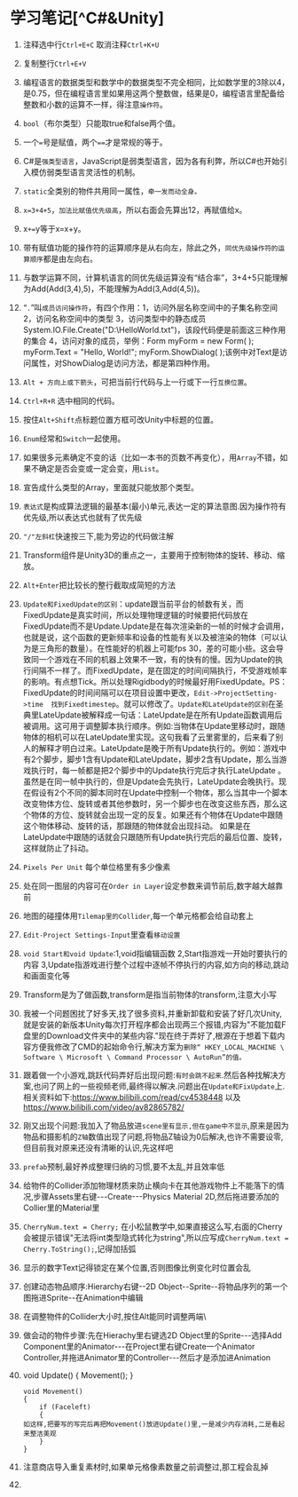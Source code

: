 # 学习笔记[^C#&Unity]

1. 注释选中行`Ctrl+E+C`    取消注释`Ctrl+K+U`

2. 复制整行`Ctrl+E+V`

3. 编程语言的数据类型和数学中的数据类型不完全相同，比如数学里的3除以4，是0.75，但在编程语言里如果用这两个整数做，结果是0，编程语言里配备给整数和小数的运算不一样，得注意`操作符`。

4. `bool`（布尔类型）只能取true和false两个值。

5. 一个`=`号是赋值，两个`==`才是常规的等于。

6. C#是`强类型语言`，JavaScript是弱类型语言，因为各有利弊，所以C#也开始引入模仿弱类型语言灵活性的机制。 

7. `static`全类别的物件共用同一属性，`牵一发而动全身。`

8. `x=3+4+5`，`加法比赋值优先级高`，所以右面会先算出12，再赋值给x。

9. x`+=`y等于x=x+y。

10. 带有赋值功能的操作符的运算顺序是从右向左，除此之外，`同优先级操作符的运算顺序`都是由左向右。

11. 与数学运算不同，计算机语言的同优先级运算没有“结合率”，3+4+5只能理解为Add(Add(3,4),5)，不能理解为Add(3,Add(4,5))。

12. “`.`”叫`成员访问操作符`，有四个作用：1，访问外层名称空间中的子集名称空间 2，访问名称空间中的类型 3，访问类型中的静态成员 System.IO.File.Create("D:\\HelloWorld.txt")，该段代码便是前面这三种作用的集合 4，访问对象的成员，举例：Form myForm = new Form( ); myForm.Text = "Hello, World!"; myForm.ShowDialog( );该例中对Text是访问属性，对ShowDialog是访问方法，都是第四种作用。

13. `Alt + 方向上或下箭头`，可把当前行代码与上一行或下一行`互换位置`。

14. `Ctrl+R+R` 选中相同的代码。

15. 按住`Alt+Shift`点标题位置方框可改Unity中标题的位置。

16. `Enum`经常和`Switch`一起使用。

17. 如果很多元素确定不变的话（比如一本书的页数不再变化），用`Array`不错，如果不确定是否会变或一定会变，用`List`。

18. 宣告成什么类型的Array，里面就只能放那个类型。

19. `表达式`是构成算法逻辑的最基本(最小)单元,表达一定的算法意图.因为操作符有优先级,所以表达式也就有了优先级

20. `"/"左斜杠`快速按三下,能为旁边的代码做注解

21. Transform组件是Unity3D的重点之一，主要用于控制物体的旋转、移动、缩放。

22. `Alt+Enter`把比较长的整行截取成简短的方法

23. `Update和FixedUpdate的区别`：update跟当前平台的帧数有关，而FixedUpdate是真实时间，所以处理物理逻辑的时候要把代码放在FixedUpdate而不是Update.Update是在每次渲染新的一帧的时候才会调用，也就是说，这个函数的更新频率和设备的性能有关以及被渲染的物体（可以认为是三角形的数量）。在性能好的机器上可能fps 30，差的可能小些。这会导致同一个游戏在不同的机器上效果不一致，有的快有的慢。因为Update的执行间隔不一样了。而FixedUpdate，是在固定的时间间隔执行，不受游戏帧率的影响。有点想Tick。所以处理Rigidbody的时候最好用FixedUpdate。PS：FixedUpdate的时间间隔可以在项目设置中更改，`Edit->ProjectSetting->time  找到Fixedtimestep`。就可以修改了。`Update和LateUpdate的区别`在圣典里LateUpdate被解释成一句话：LateUpdate是在所有Update函数调用后被调用。这可用于调整脚本执行顺序。例如:当物体在Update里移动时，跟随物体的相机可以在LateUpdate里实现。这句我看了云里雾里的，后来看了别人的解释才明白过来。LateUpdate是晚于所有Update执行的。例如：游戏中有2个脚步，脚步1含有Update和LateUpdate，脚步2含有Update，那么当游戏执行时，每一帧都是把2个脚步中的Update执行完后才执行LateUpdate 。虽然是在同一帧中执行的，但是Update会先执行，LateUpdate会晚执行。现在假设有2个不同的脚本同时在Update中控制一个物体，那么当其中一个脚本改变物体方位、旋转或者其他参数时，另一个脚步也在改变这些东西，那么这个物体的方位、旋转就会出现一定的反复。如果还有个物体在Update中跟随这个物体移动、旋转的话，那跟随的物体就会出现抖动。 如果是在LateUpdate中跟随的话就会只跟随所有Update执行完后的最后位置、旋转，这样就防止了抖动。

24. `Pixels Per Unit` 每个单位格里有多少像素

25. 处在同一图层的内容可在`Order in Layer`设定参数来调节前后,数字越大越靠前

26. 地图的碰撞体用`Tilemap里的Collider`,每一个单元格都会给自动套上

27. `Edit-Project Settings-Input`里查看`移动设置`

28. `void Start和void Update`:1,void指编辑函数  2,Start指游戏一开始时要执行的内容  3,Update指游戏进行整个过程中逐帧不停执行的内容,如方向的移动,跳动和画面变化等

29. Transform是为了做函数,transform是指当前物体的transform,注意大小写

30. 我被一个问题困扰了好多天,找了很多资料,并重新卸载和安装了好几次Unity,就是安装的新版本Unity每次打开程序都会出现两三个报错,内容为"不能加载F盘里的Download文件夹中的某些内容."现在终于弄好了,根源在于想着下载内容方便我修改了CMD的起始命令行,解决方案为`删除“ HKEY_LOCAL_MACHINE \ Software \ Microsoft \ Command Processor \ AutoRun”的值。`

31. 跟着做一个小游戏,跳跃代码弄好后出现问题:`有时会跳不起来`.然后各种找解决方案,也问了网上的一些视频老师,最终得以解决.问题出在`Update和FixUpdate`上.相关资料如下:https://www.bilibili.com/read/cv4538448  以及  https://www.bilibili.com/video/av82865782/

32. 刚又出现个问题:我加入了物品放进`scene里有显示,但在game中不显示`,原来是因为物品和摄影机的`Z轴`数值出现了问题,将物品Z轴设为0后解决,也许不需要设零,但目前我对原来还没有清晰的认识,先这样吧

33. `prefab`预制,最好养成整理归纳的习惯,要不太乱,并且效率低

34. 给物件的Collider添加物理材质来防止横向卡在其他游戏物件上不能落下的情况,步骤Assets里右键---Create---Physics Material 2D,然后拖进要添加的Collier里的Material里

35. `CherryNum.text = Cherry;` 在小松鼠教学中,如果直接这么写,右面的Cherry会被提示错误"无法将int类型隐式转化为string",所以应写成`CherryNum.text = Cherry.ToString();`,记得加括弧

36. 显示的数字Text记得锁定在某个位置,否则图像比例变化时位置会乱

37. 创建动态物品顺序:Hierarchy右键--2D Object--Sprite--将物品序列的第一个图拖进Sprite--在Animation中编辑

38. 在调整物件的Collider大小时,按住Alt能同时调整两端\

39. 做会动的物件步骤:先在Hierachy里右键选2D Object里的Sprite---选择Add Component里的Animator---在Project里右键Create一个Animator Controller,并拖进Animator里的Controller---然后才是添加进Animation

40. void Update()
        {
            Movement();
        }

        void Movement()
        {
            if (Faceleft)
            {
        如这样,把要写的写完后再把Movement()放进Update()里,一是减少内存消耗,二是看起来整洁美观
            }
        }

41. 注意商店导入重复素材时,如果单元格像素数量之前调整过,那工程会乱掉

42. 

    


